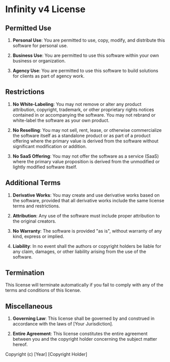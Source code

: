 # Infinity v4 License

## Permitted Use

1. **Personal Use**: You are permitted to use, copy, modify, and distribute this software for personal use.

2. **Business Use**: You are permitted to use this software within your own business or organization.

3. **Agency Use**: You are permitted to use this software to build solutions for clients as part of agency work.

## Restrictions

1. **No White-Labeling**: You may not remove or alter any product attribution, copyright, trademark, or other proprietary rights notices contained in or accompanying the software. You may not rebrand or white-label the software as your own product.

2. **No Reselling**: You may not sell, rent, lease, or otherwise commercialize the software itself as a standalone product or as part of a product offering where the primary value is derived from the software without significant modification or addition.

3. **No SaaS Offering**: You may not offer the software as a service (SaaS) where the primary value proposition is derived from the unmodified or lightly modified software itself.

## Additional Terms

1. **Derivative Works**: You may create and use derivative works based on the software, provided that all derivative works include the same license terms and restrictions.

2. **Attribution**: Any use of the software must include proper attribution to the original creators.

3. **No Warranty**: The software is provided "as is", without warranty of any kind, express or implied.

4. **Liability**: In no event shall the authors or copyright holders be liable for any claim, damages, or other liability arising from the use of the software.

## Termination

This license will terminate automatically if you fail to comply with any of the terms and conditions of this license.

## Miscellaneous

1. **Governing Law**: This license shall be governed by and construed in accordance with the laws of [Your Jurisdiction].

2. **Entire Agreement**: This license constitutes the entire agreement between you and the copyright holder concerning the subject matter hereof.

Copyright (c) [Year] [Copyright Holder]
